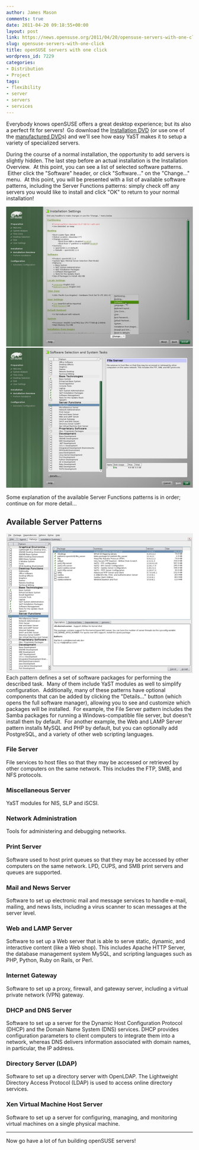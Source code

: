 ```yaml
---
author: James Mason
comments: true
date: 2011-04-20 09:18:55+00:00
layout: post
link: https://news.opensuse.org/2011/04/20/opensuse-servers-with-one-click/
slug: opensuse-servers-with-one-click
title: openSUSE servers with one click
wordpress_id: 7229
categories:
- Distribution
- Project
tags:
- flexibility
- server
- servers
- services
---
```


Everybody knows openSUSE offers a great desktop experience; but its also a perfect fit for servers!  Go download the [Installation DVD](//software.opensuse.org/114/en) (or use one of the [manufactured DVD](//en.opensuse.org/Buy_openSUSE)s) and we'll see how easy YaST makes it to setup a variety of specialized servers.

During the course of a normal installation, the opportunity to add servers is slightly hidden. The last step before an actual installation is the Installation Overview.  At this point, you can see a list of selected software patterns.  Either click the "Software" header, or click "Software..." on the "Change..." menu.  At this point, you will be presented with a list of available software patterns, including the Server Functions patterns: simply check off any servers you would like to install and click "OK" to return to your normal installation!


[![](/wp-content/uploads/2011/02/openSUSE-installation-screenshot-change-software.jpg)](/wp-content/uploads/2011/02/openSUSE-installation-screenshot-change-software.jpg) [![](/wp-content/uploads/2011/02/openSUSE-installation-screenshot-pattern-selection1.jpg)](/wp-content/uploads/2011/02/openSUSE-installation-screenshot-pattern-selection1.jpg)


Some explanation of the available Server Functions patterns is in order; continue on for more detail...


## <!-- more -->Available Server Patterns


[![](/wp-content/uploads/2011/02/openSUSE-installation-screenshot-software-details.jpg)](/wp-content/uploads/2011/02/openSUSE-installation-screenshot-software-details.jpg)Each pattern defines a set of software packages for performing the described task.  Many of them include YaST modules as well to simplify configuration.  Additionally, many of these patterns have optional components that can be added by clicking the "Details..." button (which opens the full software manager), allowing you to see and customize which packages will be installed.  For example, the File Server pattern includes the Samba packages for running a Windows-compatible file server, but doesn't install them by default.  For another example, the Web and LAMP Server pattern installs MySQL and PHP by default, but you can optionally add PostgreSQL, and a variety of other web scripting languages.


### File Server




﻿﻿﻿File services to host files so that they may be accessed or retrieved by other computers on the same network. This includes the FTP, SMB, and NFS protocols.








### Miscellaneous Server


YaST modules for NIS, SLP and iSCSI.






### Network Administration




Tools for administering and debugging networks.





### Print Server


Software used to host print queues so that they may be accessed by other computers on the same network. LPD, CUPS, and SMB print servers and queues are supported.


### Mail and News Server




Software to set up electronic mail and message services to handle e-mail, mailing, and news lists, including a virus scanner to scan messages at the server level.








### Web and LAMP Server




Software to set up a Web server that is able to serve static, dynamic, and interactive content (like a Web shop). This includes Apache HTTP Server, the database management system MySQL, and scripting languages such as PHP, Python, Ruby on Rails, or Perl.








### Internet Gateway




Software to set up a proxy, firewall, and gateway server, including a virtual private network (VPN) gateway.








### DHCP and DNS Server




Software to set up a server for the Dynamic Host Configuration Protocol (DHCP) and the Domain Name System (DNS) services. DHCP provides configuration parameters to client computers to integrate them into a network, whereas DNS delivers information associated with domain names, in particular, the IP address.








### Directory Server (LDAP)




Software to set up a directory server with OpenLDAP. The Lightweight Directory Access Protocol (LDAP) is used to access online directory services.








### Xen Virtual Machine Host Server




Software to set up a server for configuring, managing, and monitoring virtual machines on a single physical machine.





* * *




Now go have a lot of fun building openSUSE servers!
